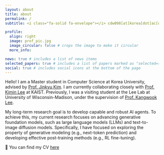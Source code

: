 ```yaml
---
layout: about
title: about
permalink: /
subtitle: <i class="fa-solid fa-envelope"></i> cdw098[at]korea[dot]ac[dot]kr

profile:
  align: right
  image: prof_pic.jpg
  image_circular: false # crops the image to make it circular
  more_info: 

news: true # includes a list of news items
selected_papers: true # includes a list of papers marked as "selected={true}"
social: true # includes social icons at the bottom of the page
---
```


Hello! I am a Master student in Computer Science at Korea University, advised by [Prof. Jinkyu Kim](https://visionai.korea.ac.kr/). I am currently collaborating closely with [Prof. Kimin Lee](https://sites.google.com/view/kiminlee) at KAIST. Previously, I was a visiting student at the Lee Lab at University of Wisconsin-Madison, under the supervision of [Prof. Kangwook Lee](https://kangwooklee.com/aboutme/).

My long-term research goal is to develop capable and robust AI agents. To achieve this, my current research focuses on advancing generative foundation models, such as large language models (LLMs) and text-to-image diffusion models. Specifically, I have focused on exploring the property of generative modeling (e.g., next-token prediction) and developing effective post-training methods (e.g., RL fine-tuning).

📝 You can find my CV [here](/assets/pdf/example_pdf.pdf)